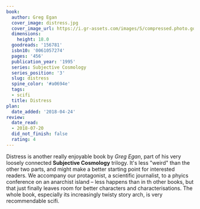 ```yaml
---
book:
  author: Greg Egan
  cover_image: distress.jpg
  cover_image_url: https://i.gr-assets.com/images/S/compressed.photo.goodreads.com/books/1223643478l/156781.jpg
  dimensions:
    height: 18.0
  goodreads: '156781'
  isbn10: '0061057274'
  pages: '456'
  publication_year: '1995'
  series: Subjective Cosmology
  series_position: '3'
  slug: distress
  spine_color: '#a0694e'
  tags:
  - scifi
  title: Distress
plan:
  date_added: '2018-04-24'
review:
  date_read:
  - 2018-07-20
  did_not_finish: false
  rating: 4
---
```


Distress is another really enjoyable book by *Greg Egan*, part of his very loosely connected **Subjective Cosmology** trilogy. It's less "weird" than the other two parts, and might make a better starting point for interested readers. We accompany our protagonist, a scientific journalist, to a phyics conference on an anarchist island – less happens than in th other books, but that just finally leaves room for better characters and characterisations. The whole book, especially its increasingly twisty story arch, is very recommendable scifi.
